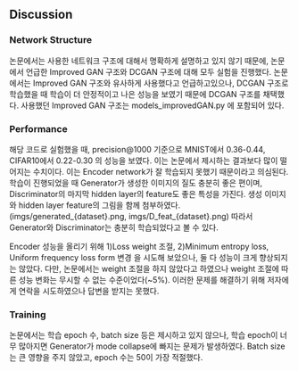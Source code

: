 ## Discussion

### Network Structure

논문에서는 사용한 네트워크 구조에 대해서 명확하게 설명하고 있지 않기 때문에, 논문에서 언급한 Improved GAN 구조와 DCGAN 구조에 대해 모두 실험을 진행했다. 논문에서는 Improved GAN 구조와 유사하게 사용했다고 언급하고있으나, DCGAN 구조로 학습했을 때 학습이 더 안정적이고 나은 성능을 보였기 때문에 DCGAN 구조를 채택했다. 사용했던 Improved GAN 구조는 models_improvedGAN.py 에 포함되어 있다.


### Performance

해당 코드로 실험했을 때, precision@1000 기준으로 MNIST에서 0.36-0.44, CIFAR10에서 0.22-0.30 의 성능을 보였다. 이는 논문에서 제시하는 결과보다 많이 떨어지는 수치이다. 이는 Encoder network가 잘 학습되지 못했기 때문이라고 의심된다. 학습이 진행되었을 때 Generator가 생성한 이미지의 질도 충분히 좋은 편이며, Discriminator의 마지막 hidden layer의 feature도 좋은 특성을 가진다. 생성 이미지와 hidden layer feature의 그림을 함께 첨부하였다. (imgs/generated_{dataset}.png, imgs/D_feat_{dataset}.png)
따라서 Generator와 Discriminator는 충분히 학습되었다고 볼 수 있다. 

Encoder 성능을 올리기 위해 1)Loss weight 조절, 2)Minimum entropy loss, Uniform frequency loss form 변경 을 시도해 보았으나, 둘 다 성능이 크게 향상되지는 않았다. 다만, 논문에서는 weight 조절을 하지 않았다고 하였으나 weight 조절에 따른 성능 변화는 무시할 수 없는 수준이었다(~5%). 이러한 문제를 해결하기 위해 저자에게 연락을 시도하였으나 답변을 받지는 못했다.

### Training

논문에서는 학습 epoch 수, batch size 등은 제시하고 있지 않으나, 학습 epoch이 너무 많아지면 Generator가 mode collapse에 빠지는 문제가 발생하였다. Batch size는 큰 영향을 주지 않았고, epoch 수는 50이 가장 적절했다.